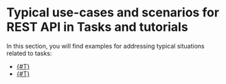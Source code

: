 # Typical use-cases and scenarios for REST API in Tasks and tutorials

In this section, you will find examples for addressing typical situations related to tasks:

- [{#T}](./how-to-create-task-with-file.md)
- [{#T}](./how-to-upload-file-to-task.md)